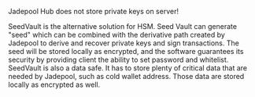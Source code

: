 Jadepool Hub does not store private keys on server!

<!-- ### HSM -->

<!-- #### Amazon CloudHSM
Amazon CloudHSM has been certified for FIPS-140-2 Level 3. Jadepool Hub supporting Amazon CloudHSM is still in development. The release can be expected before Dec. 2019.

#### Securosys
Securosys is a well-known Swiss technology company dedicated to securing data and communications. Securosys develops technically superior, security-wise most trusted, and financially competitive hardware and software for crypto assets and blockchain technologies. Their main product, Hardware Security Module, has been certified with CC EAL 4+, CE, FCC and UL and is being certified for FIPS-140-2 Level 3 and are located in data centers complying to ISO 27001. Securosys’ products are currently used by 10 out of 10 top banks in Switzerland and already protect the Swiss Banking System by securing € 100 Billion in daily transactions. -->

<!-- ### Seed Vault -->

SeedVault is the alternative solution for HSM. Seed Vault can generate
"seed" which can be combined with the derivative path created by Jadepool to derive and recover private keys and sign transactions. The seed will be stored locally as encrypted, and the software guarantees its security by providing client the ability to set password and whitelist. SeedVault is also a data safe. It has to store plenty of critical data that are needed by Jadepool, such as cold wallet address. Those data are stored locally as encrypted as well. 

<!-- In comparison, HSM is much more secure than Seed Vault. However, HSM firmware upgrade takes longer time. Client can choose between HSM and Seed Vault
or even switch between them. -->

